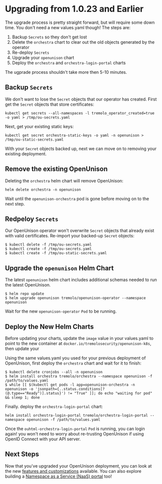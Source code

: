 # Upgrading from 1.0.23 and Earlier

The upgrade process is pretty straight forward, but will require some down time.  You don't need a new values.yaml though!  The steps are:

1. Backup `Secrets` so they don't get lost
2. Delete the `orchestra` chart to clear out the old objects generated by the operator
3. Re-deploy `Secrets`
4. Upgrade your `openunison` chart
5. Deploy the `orchestra` and `orchestra-login-portal` charts

The ugprade process shouldn't take more then 5-10 minutes.

## Backup `Secrets`

We don't want to lose the `Secret` objects that our operator has created.  First get the `Secret` objects that store certificates:

```
kubectl get secrets --all-namespaces -l tremolo_operator_created=true -o yaml > /tmp/ou-secrets.yaml
```

Next, get your existing static keys:

```
kubectl get secret orchestra-static-keys -o yaml -n openunison > /tmp/ou-static-secrets.yaml
```

With your `Secret` objects backed up, next we can move on to removing your existing deployment.

## Remove the existing OpenUnison

Deleting the `orchestra` helm chart will remove OpenUnison:

```
helm delete orchestra -n openunison
```

Wait until the `openunison-orchestra` pod is gone before moving on to the next step.

## Redpeloy `Secrets`

Our OpenUnison operator won't overwrite `Secret` objects that already exist with valid certificates.  Re-import your backed-up `Secret` objects:

```
$ kubectl delete -f /tmp/ou-secrets.yaml 
$ kubectl create -f /tmp/ou-secrets.yaml
$ kubectl create -f /tmp/ou-static-secrets.yaml 
```

## Upgrade the `openunison` Helm Chart

The latest `openunison` helm chart includes additional schemas needed to run the latest OpenUnison.  

```
$ helm repo update
$ helm upgrade openunison tremolo/openunison-operator --namespace openunison
```
Wait for the new `openunison-operator` `Pod` to be running.  

## Deploy the New Helm Charts

Before updating your charts, update the `image` value in your values.yaml to point to the new container at `docker.io/tremolosecurity/openunison-k8s`, then update your 

Using the same values.yaml you used for your previous deployment of OpenUnison, first deploy the `orchestra` chart and wait for it to finish:

```
$ kubectl delete cronjobs --all -n openunison
$ helm install orchestra tremolo/orchestra --namespace openunison -f /path/to/values.yaml
$ while [[ $(kubectl get pods -l app=openunison-orchestra -n openunison -o 'jsonpath={..status.conditions[?(@.type=="Ready")].status}') != "True" ]]; do echo "waiting for pod" && sleep 1; done
```

Finally. deploy the `orchestra-login-portal` chart:

```
helm install orchestra-login-portal tremolo/orchestra-login-portal --namespace openunison -f /path/to/values.yaml
```

Once the `ouhtml-orchestra-login-portal` `Pod` is running, you can login again!  you won't need to worry about re-trusting OpenUnison if using OpenID Connect with your API server.

## Next Steps

Now that you've upgraded your OpenUnison deployment, you can look at the new [features and customizations](../../deployauth/#detailed-configuration) available.  You can also explore building a [Namespace as a Service (NaaS) portal](../../namespace_as_a_service) too! 
